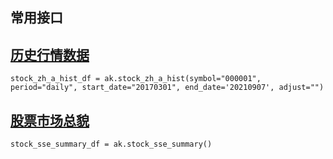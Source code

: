 ## 常用接口

## [历史行情数据](https://www.akshare.xyz/data/stock/stock.html#id20)

```
stock_zh_a_hist_df = ak.stock_zh_a_hist(symbol="000001", period="daily", start_date="20170301", end_date='20210907', adjust="")
```

## [股票市场总貌](https://www.akshare.xyz/data/stock/stock.html#id1)

```
stock_sse_summary_df = ak.stock_sse_summary()
```